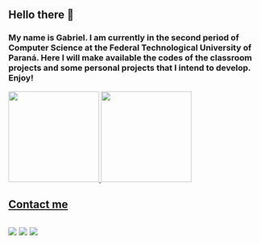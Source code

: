 ## Hello there 👋
### My name is Gabriel. I am currently in the second period of Computer Science at the Federal Technological University of Paraná. Here I will make available the codes of the classroom projects and some personal projects that I intend to develop. Enjoy!


<div>
  <div>
    <a href="https://github.com/AlessiPG">
    <img height="180em" src="https://github-readme-stats.vercel.app/api/top-langs/?username=AlessiPG&layout=compact&langs_count=7&theme=dracula"/>
    <img height="180em" src="https://github-readme-stats.vercel.app/api?username=AlessiPG&show_icons=true&theme=dracula&include_all_commits=true&count_private=true"/>
  <div>
  <h2>Contact me<h2>
  <div>
    <a href="https://instagram.com/gb.alessi" target="_blank"><img src="https://img.shields.io/badge/-Instagram-%23E4405F?style=for-the-badge&logo=instagram&logoColor=white" target="_blank"></a>
    <a href = "mailto:gabriel.alessip@gmail.com"><img src="https://img.shields.io/badge/Gmail-D14836?style=for-the-badge&logo=gmail&logoColor=white" target="_blank"></a>
    <a href="https://www.linkedin.com/in/gabriel-alessi-posonski-67ab2a261/" target="_blank"><img src="https://img.shields.io/badge/-LinkedIn-%230077B5?style=for-the-badge&logo=linkedin&logoColor=white" target="_blank"></a>   
  </div>
</div>
